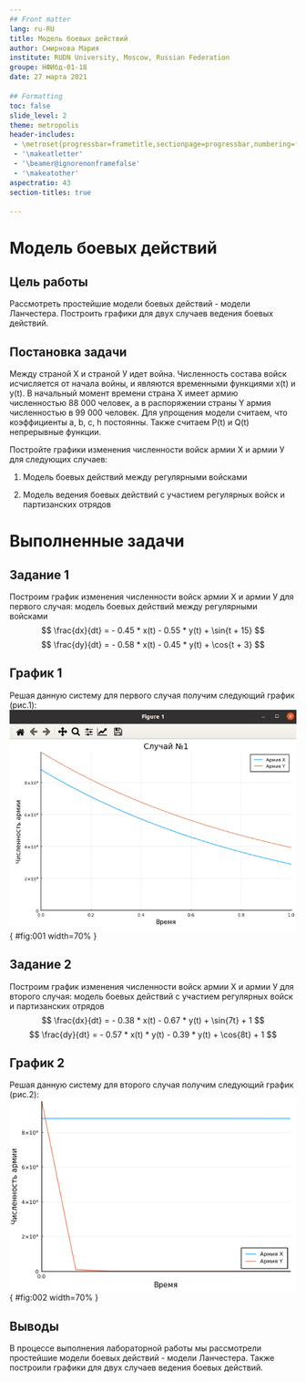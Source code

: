 ```yaml
---
## Front matter
lang: ru-RU
title: Модель боевых действий
author: Смирнова Мария
institute: RUDN University, Moscow, Russian Federation
groupe: НФИбд-01-18
date: 27 марта 2021

## Formatting
toc: false
slide_level: 2
theme: metropolis
header-includes: 
 - \metroset{progressbar=frametitle,sectionpage=progressbar,numbering=fraction}
 - '\makeatletter'
 - '\beamer@ignorenonframefalse'
 - '\makeatother'
aspectratio: 43
section-titles: true

---
```



# Модель боевых действий


## Цель работы

Рассмотреть простейшие модели боевых действий - модели Ланчестера. Построить графики для двух случаев ведения боевых действий.

## Постановка задачи

Между страной Х и страной У идет война. Численность состава войск исчисляется от начала войны, и являются временными функциями x(t) и y(t). В начальный момент времени страна Х имеет армию численностью 88 000 человек, а в распоряжении страны Y армия численностью в 99 000 человек. Для упрощения модели считаем, что коэффициенты a, b, c, h постоянны. Также считаем P(t) и Q(t) непрерывные функции.

Постройте графики изменения численности войск армии Х и армии У для следующих случаев:

   1. Модель боевых действий между регулярными войсками

   2. Модель ведения боевых действий с участием регулярных войск и партизанских отрядов 

# Выполненные задачи


## Задание 1

Построим график изменения численности войск армии Х и армии У для первого случая:
модель боевых действий между регулярными войсками $$ \frac{dx}{dt} = - 0.45 * x(t) - 0.55 * y(t) + \sin{t + 15} $$ $$ \frac{dy}{dt} = - 0.58 * x(t) - 0.45 * y(t) + \cos{t + 3} $$

## График 1

Решая данную систему для первого случая получим следующий график (рис.1):
![Рис. 1 Модель боевых действий между регулярными войсками](image/01.png){ #fig:001 width=70% }

## Задание 2

Построим график изменения численности войск армии Х и армии У для второго случая:
модель боевых действий с участием регулярных войск и партизанских отрядов $$ \frac{dx}{dt} = - 0.38 * x(t) - 0.67 * y(t) + \sin{7t} + 1 $$ $$ \frac{dy}{dt} = - 0.57 * x(t) * y(t) - 0.39 * y(t) + \cos{8t} + 1 $$

## График 2

Решая данную систему для второго случая получим следующий график (рис.2):
![Рис.2 Модель ведения боевых действий с участием регулярных войск и партизанских отрядов](image/02.png){ #fig:002 width=70% }

## Выводы

В процессе выполнения лабораторной работы мы рассмотрели простейшие модели боевых действий - модели Ланчестера. Также построили графики для двух случаев ведения боевых действий.

